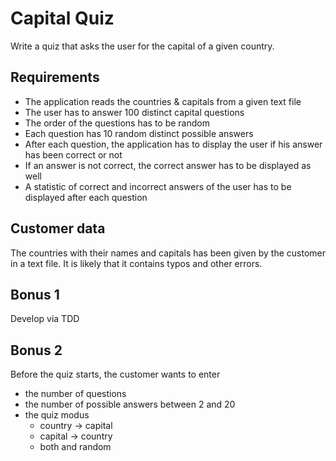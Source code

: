 # Capital Quiz

Write a quiz that asks the user for the capital of a given country.

## Requirements

* The application reads the countries & capitals from a given text file
* The user has to answer 100 distinct capital questions
* The order of the questions has to be random
* Each question has 10 random distinct possible answers
* After each question, the application has to display the user if his answer has been correct or not
* If an answer is not correct, the correct answer has to be displayed as well
* A statistic of correct and incorrect answers of the user has to be displayed after each question

## Customer data

The countries with their names and capitals has been given by the customer in a text file.
It is likely that it contains typos and other errors.

## Bonus 1 

Develop via TDD

## Bonus 2

Before the quiz starts, the customer wants to enter
* the number of questions 
* the number of possible answers between 2 and 20
* the quiz modus
  * country -> capital
  * capital -> country
  * both and random
